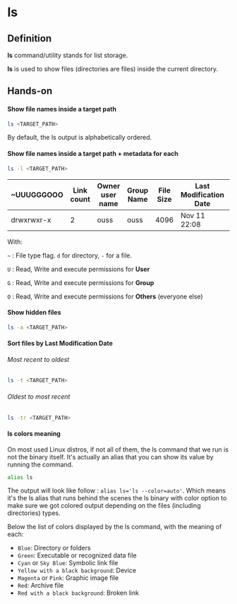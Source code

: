 # ls

## Definition
**ls** command/utility stands for list storage.

**ls** is used to show files (directories are files) inside the current directory.

## Hands-on

#### Show file names inside a target path
```bash
ls <TARGET_PATH>
```
By default, the ls output is alphabetically ordered.

#### Show file names inside a target path + metadata for each
```bash
ls -l <TARGET_PATH>
```
| ~UUUGGGOOO | Link count | Owner user name  | Group Name   | File Size | Last Modification Date | file name |
|------------|------------|------------------|--------------|-----------|------------------------|-----------|
| drwxrwxr-x | 2          | ouss             | ouss         | 4096      | Nov 11 22:08           | dir1      |

With:

`~` : File type flag. `d` for directory, `-` for a file.

`U` : Read, Write and execute permissions for **User**

`G` : Read, Write and execute permissions for **Group**

`O` : Read, Write and execute permissions for **Others** (everyone else)

#### Show hidden files
```bash
ls -a <TARGET_PATH>
```

#### Sort files by Last Modification Date

###### Most recent to oldest
```bash
ls -t <TARGET_PATH>
```

###### Oldest to most recent
```bash
ls -tr <TARGET_PATH>
```

#### ls colors meaning
On most used Linux distros, if not all of them, the ls command that we run is not the binary itself.
It's actually an alias that you can show its value by running the command.
```bash
alias ls
```
The output will look like follow : `alias ls='ls --color=auto'`.
Which means
it's the ls alias
that runs behind the scenes the ls binary with color option to make sure we got colored output depending on the files
(including directories) types.

Below the list of colors displayed by the ls command, with the meaning of each:

- `Blue`: Directory or folders
- `Green`: Executable or recognized data file
- `Cyan` or `Sky Blue`: Symbolic link file
- `Yellow with a black background`: Device
- `Magenta` or `Pink`: Graphic image file
- `Red`: Archive file
- `Red with a black background`: Broken link
